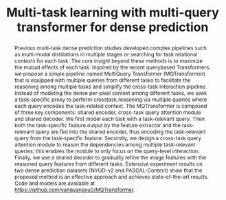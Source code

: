 ---
# Documentation: https://wowchemy.com/docs/managing-content/

title: "Multi-task learning with multi-query transformer for dense prediction"
authors: [Yangyang Xu, Xiangtai Li, Haobo Yuan, Yibo Yang, Lefei Zhang]
date:
doi: ""

# Schedule page publish date (NOT publication's date).
publishDate:

# Publication type.
# Legend: 0 = Uncategorized; 1 = Conference paper; 2 = Journal article;
# 3 = Preprint / Working Paper; 4 = Report; 5 = Book; 6 = Book section;
# 7 = Thesis; 8 = Patent
publication_types: ["1"]

# Publication name and optional abbreviated publication name.
publication: "In *IEEE Transactions on Circuits and Systems for Video Technology, 2023*"
publication_short: "*TCSVT, 2023*"

abstract: "Previous multi-task dense prediction studies developed complex pipelines such as multi-modal distillations in multiple stages or searching for task relational contexts for each task. The core insight beyond these methods is to maximize the mutual effects of each task. Inspired by the recent querybased Transformers, we propose a simple pipeline named MultiQuery Transformer (MQTransformer) that is equipped with multiple queries from different tasks to facilitate the reasoning among multiple tasks and simplify the cross-task interaction pipeline. Instead of modeling the dense per-pixel context among different tasks, we seek a task-specific proxy to perform crosstask reasoning via multiple queries where each query encodes the task-related context. The MQTransformer is composed of three key components: shared encoder, cross-task query attention module and shared decoder. We first model each task with a task-relevant query. Then both the task-specific feature output by the feature extractor and the task-relevant query are fed into the shared encoder, thus encoding the task-relevant query from the task-specific feature. Secondly, we design a cross-task query attention module to reason the dependencies among multiple task-relevant queries; this enables the module to only focus on the query-level interaction. Finally, we use a shared decoder to gradually refine the image features with the reasoned query features from different tasks. Extensive experiment results on two dense prediction datasets (NYUD-v2 and PASCAL-Context) show that the proposed method is an effective approach and achieves state-of-the-art results. Code and models are available at https://github.com/yangyangxu0/MQTransformer."

# Summary. An optional shortened abstract.
summary: ""

tags: []
categories: []
featured: true

# Custom links (optional).
#   Uncomment and edit lines below to show custom links.
links:
- name: PDF
  url: https://arxiv.org/pdf/2205.14354.pdf
  icon_pack: fas
  icon: file-pdf
  
- name: Code
  url: https://github.com/yangyangxu0/MQTransformer
  icon_pack: fab
  icon: github

url_pdf: 
url_code: 
url_dataset:
url_poster:
url_project:
url_slides:
url_source: 
url_video:

# Featured image
# To use, add an image named `featured.jpg/png` to your page's folder. 
# Focal points: Smart, Center, TopLeft, Top, TopRight, Left, Right, BottomLeft, Bottom, BottomRight.
image:
  caption: ""
  focal_point: ""
  preview_only: false

# Associated Projects (optional).
#   Associate this publication with one or more of your projects.
#   Simply enter your project's folder or file name without extension.
#   E.g. `internal-project` references `content/project/internal-project/index.md`.
#   Otherwise, set `projects: []`.
projects: []

# Slides (optional).
#   Associate this publication with Markdown slides.
#   Simply enter your slide deck's filename without extension.
#   E.g. `slides: "example"` references `content/slides/example/index.md`.
#   Otherwise, set `slides: ""`.
slides: ""
---